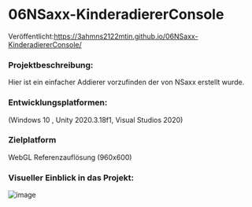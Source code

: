 # 06NSaxx-KinderadiererConsole
Veröffentlicht:https://3ahmns2122mtin.github.io/06NSaxx-KinderadiererConsole/ 

### Projektbeschreibung:
Hier ist ein einfacher Addierer vorzufinden der  von NSaxx erstellt wurde.

### Entwicklungsplatformen:
(Windows 10 , Unity 2020.3.18f1, Visual Studios 2020) 

###  Zielplatform
WebGL Referenzauflösung (960x600)

### Visueller Einblick in das Projekt:
![image](https://user-images.githubusercontent.com/90834343/152334614-0e04494c-73ea-4863-bdab-4b0a9454217b.png)

